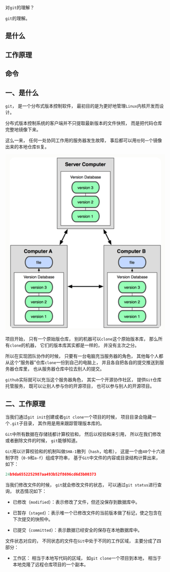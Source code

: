 对`git`的理解？

`git`的理解。

## 是什么
## 工作原理
## 命令

## 一、是什么

`git`，
是一个分布式版本控制软件，
最初目的是为更好地管理`Linux`内核开发而设计。

分布式版本控制系统的客户端并不只提取最新版本的文件快照，
而是把代码仓库完整地镜像下来。

这么一来，
任何一处协同工作用的服务器发生故障，
事后都可以用`任`何`一`个镜像出来的本地仓库`恢`复。

![git 的 版本管控 图解](../images/版本控制/对git的理解/1.png)

项目开始，
只有一个原始版仓库，
别的机器可以`clone`这个原始版本库，
那么所有`clone`的机器，
它们的版本库其实都是一样的，
并没有主次之分。


所以在实现团队协作的时候，
只要有一台电脑充当服务器的角色，
其他每个人都从这个“服务器”仓库`clone`一份到自己的电脑上，
并且各自把各自的提交推送到服务器仓库里，
也从服务器仓库中拉去别人的提交。

`github`实际就可以充当这个服务器角色，
其实一个开源协作社区，
提供`Git`仓库托管服务，
既可以让别人参与你的开源项目，
也可以参与别人的开源项目。

## 二、工作原理

当我们通过`git init`创建或者`git clone`一个项目的时候，
项目目录会隐藏一个`.git`子目录，
其作用是用来跟踪管理版本库的。

`Git`中所有数据在存储钱都计算校验和，
然后以校验和来引用，
所以在我们修改或者删除文件的时候，
`git`能够知道。

`Git`用以计算校验和的机制叫做`SHA-1`散列（`hash`，哈希），
这是一个由`40`个十六进制字符（`0-9`和`a-f`）组成字符串，
基于`Git`中文件的内容或目录结构计算出来，
如下：
```js
24b9da6552252987aa493b52f8696cd6d3b00373
```
当我们修改文件的时候，
`git`就会修改文件的状态，
可以通过`git status`进行查询，
状态情况如下：

- 已修改（`modified`）：表示修改了文件，但还没保存到数据库中。

- 已暂存（`staged`）：表示堆一个已修改文件的当前版本做了标记，使之包含在下次提交的快照中。

- 已提交（`committed`）：表示数据已经安全的保存在本地数据库中。

文件状态对应的，
不同状态的文件在`Git`中处于不同的工作区域，
主要分成了四部分：

- 工作区：
相当于本地写代码的区域，
如`git clone`一个项目到本地，
相当于本地克隆了远程仓库项目的一个副本。





